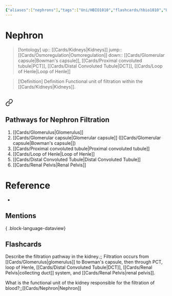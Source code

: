 ```yaml
---
{"aliases":["nephrons"],"tags":["Uni/HBIO1010","flashcards/hbio1010","Uni/LFS112","flashcards/LFS112"],"dg-publish":true,"permalink":"/cards/nephron/","dgPassFrontmatter":true}
---
```


# Nephron

> [!ontology]
> up:: [[Cards/Kidneys\|Kidneys]]
> jump:: [[Cards/Osmoregulation\|Osmoregulation]]
> down:: [[Cards/Glomerular capsule\|Bowman's capsule]], [[Cards/Proximal convoluted tubule\|PCT]], [[Cards/Distal Convoluted Tubule\|DCT]], [[Cards/Loop of Henle\|Loop of Henle]]

> [!Definition] Definition
> Functional unit of filtration within the [[Cards/Kidneys\|Kidneys]].

<style> .container {font-family: sans-serif; text-align: center;} .button-wrapper button {z-index: 1;height: 40px; width: 100px; margin: 10px;padding: 5px;} .excalidraw .App-menu_top .buttonList { display: flex;} .excalidraw-wrapper { height: 800px; margin: 50px; position: relative;} :root[dir="ltr"] .excalidraw .layer-ui__wrapper .zen-mode-transition.App-menu_bottom--transition-left {transform: none;} </style><script src="https://cdn.jsdelivr.net/npm/react@17/umd/react.production.min.js"></script><script src="https://cdn.jsdelivr.net/npm/react-dom@17/umd/react-dom.production.min.js"></script><script type="text/javascript" src="https://cdn.jsdelivr.net/npm/@excalidraw/excalidraw@0/dist/excalidraw.production.min.js"></script><div id="Nephron_Diagramexcalidraw.md1"></div><script>(function(){const InitialData={"type":"excalidraw","version":2,"source":"https://github.com/zsviczian/obsidian-excalidraw-plugin/releases/tag/1.9.19","elements":[{"id":"6bA14_AGK4xGN6hC3sXn4","type":"image","x":-491.64152644230774,"y":-274.7894645800815,"width":473.9731553749598,"height":331.2268541947818,"angle":0,"strokeColor":"transparent","backgroundColor":"transparent","fillStyle":"hachure","strokeWidth":1,"strokeStyle":"solid","roughness":1,"opacity":100,"groupIds":[],"frameId":null,"roundness":null,"seed":1151847818,"version":342,"versionNonce":951529430,"isDeleted":false,"boundElements":null,"updated":1695004104582,"link":null,"locked":false,"status":"pending","fileId":"0e999d949048d9241cc4f2289b904230824fbe9e","scale":[1,1]},{"id":"0Rofz3wk","type":"rectangle","x":-683.93171382157,"y":-324.7712136165841,"width":155,"height":37,"angle":0,"strokeColor":"#1e1e1e","backgroundColor":"transparent","fillStyle":"hachure","strokeWidth":1,"strokeStyle":"solid","roughness":1,"opacity":100,"roundness":{"type":1},"seed":91715,"version":187,"versionNonce":188215242,"updated":1695003428843,"isDeleted":false,"groupIds":[],"boundElements":[{"type":"text","id":"ytBTCTUw"},{"id":"IP2Htj29LViHCZYOqpYau","type":"arrow"}],"link":null,"locked":false},{"text":"Glomerulus","fontSize":20,"fontFamily":1,"textAlign":"center","verticalAlign":"middle","baseline":18,"id":"ytBTCTUw","type":"text","x":-658.011662246863,"y":-318.7712136165841,"width":103.15989685058594,"height":25,"angle":0,"strokeColor":"#1e1e1e","backgroundColor":"transparent","fillStyle":"hachure","strokeWidth":1,"strokeStyle":"solid","roughness":1,"opacity":100,"roundness":{"type":1},"seed":41092,"version":187,"versionNonce":1929078410,"updated":1695003428843,"isDeleted":false,"groupIds":[],"boundElements":[],"link":"[[Cards/Glomerulus\|Glomerulus]]","locked":false,"containerId":"0Rofz3wk","originalText":"Glomerulus","rawText":"[[Cards/Glomerulus\|Glomerulus]]","lineHeight":1.25},{"id":"IP2Htj29LViHCZYOqpYau","type":"arrow","x":-559.8976974034254,"y":-285.5221384938985,"width":89.69342408915628,"height":76.16592360834119,"angle":0,"strokeColor":"#1e1e1e","backgroundColor":"transparent","fillStyle":"hachure","strokeWidth":2,"strokeStyle":"solid","roughness":1,"opacity":100,"groupIds":[],"frameId":null,"roundness":{"type":2},"seed":50420106,"version":184,"versionNonce":842532170,"isDeleted":false,"boundElements":null,"updated":1695004052267,"link":null,"locked":false,"points":[[0,0],[89.69342408915628,76.16592360834119]],"lastCommittedPoint":null,"startBinding":{"elementId":"0Rofz3wk","focus":-0.22258781098526714,"gap":2.2490751226855537},"endBinding":null,"startArrowhead":null,"endArrowhead":"arrow"},{"id":"PbrLwjNj","type":"rectangle","x":-672.5982928079588,"y":-105.92111873171115,"width":199,"height":37,"angle":0,"strokeColor":"#1e1e1e","backgroundColor":"transparent","fillStyle":"hachure","strokeWidth":1,"strokeStyle":"solid","roughness":1,"opacity":100,"roundness":{"type":1},"seed":29866,"version":126,"versionNonce":5336534,"updated":1695003461985,"isDeleted":false,"groupIds":[],"boundElements":[{"type":"text","id":"u2e1BgOc"},{"id":"pIOMhkj_Paiy5e9whtwXb","type":"arrow"}],"link":null,"locked":false},{"text":"Bowman's capsule","fontSize":20,"fontFamily":1,"textAlign":"center","verticalAlign":"middle","baseline":18,"id":"u2e1BgOc","type":"text","x":-658.5882220071776,"y":-99.92111873171115,"width":170.9798583984375,"height":25,"angle":0,"strokeColor":"#1e1e1e","backgroundColor":"transparent","fillStyle":"hachure","strokeWidth":1,"strokeStyle":"solid","roughness":1,"opacity":100,"roundness":{"type":1},"seed":57395,"version":126,"versionNonce":1751830602,"updated":1695003454988,"isDeleted":false,"groupIds":[],"boundElements":[],"link":"[[Cards/Glomerular capsule\|Glomerular capsule]]","locked":false,"containerId":"PbrLwjNj","originalText":"Bowman's capsule","rawText":"[[Cards/Glomerular capsule\|Bowman's capsule]]","lineHeight":1.25},{"id":"pIOMhkj_Paiy5e9whtwXb","type":"arrow","x":-530.0360040834998,"y":-111.25224853940352,"width":83.07992788461542,"height":69.38701923076923,"angle":0,"strokeColor":"#1e1e1e","backgroundColor":"transparent","fillStyle":"hachure","strokeWidth":2,"strokeStyle":"solid","roughness":1,"opacity":100,"groupIds":[],"frameId":null,"roundness":{"type":2},"seed":1632145610,"version":72,"versionNonce":154013770,"isDeleted":false,"boundElements":null,"updated":1695004055432,"link":null,"locked":false,"points":[[0,0],[83.07992788461542,-69.38701923076923]],"lastCommittedPoint":null,"startBinding":{"elementId":"PbrLwjNj","focus":0.1194262354081656,"gap":5.331129807692378},"endBinding":null,"startArrowhead":null,"endArrowhead":"arrow"},{"id":"u0zGNmAD","type":"rectangle","x":-376.91924030833457,"y":-394.62304180863424,"width":80,"height":37,"angle":0,"strokeColor":"#1e1e1e","backgroundColor":"transparent","fillStyle":"hachure","strokeWidth":1,"strokeStyle":"solid","roughness":1,"opacity":100,"roundness":{"type":1},"seed":88300,"version":152,"versionNonce":787305162,"updated":1695003499483,"isDeleted":false,"groupIds":[],"boundElements":[{"type":"text","id":"xjWmFcK7"},{"id":"ZJ_fZzWqO0ZMfn6QVoeUt","type":"arrow"}],"link":null,"locked":false},{"text":"PCT","fontSize":20,"fontFamily":1,"textAlign":"center","verticalAlign":"middle","baseline":18,"id":"xjWmFcK7","type":"text","x":-358.0092213874361,"y":-388.62304180863424,"width":42.179962158203125,"height":25,"angle":0,"strokeColor":"#1e1e1e","backgroundColor":"transparent","fillStyle":"hachure","strokeWidth":1,"strokeStyle":"solid","roughness":1,"opacity":100,"roundness":{"type":1},"seed":7118,"version":152,"versionNonce":745551446,"updated":1695003489644,"isDeleted":false,"groupIds":[],"boundElements":[],"link":"[[Cards/Proximal convoluted tubule\|Proximal convoluted tubule]]","locked":false,"containerId":"u0zGNmAD","originalText":"PCT","rawText":"[[Cards/Proximal convoluted tubule\|PCT]]","lineHeight":1.25},{"id":"ZJ_fZzWqO0ZMfn6QVoeUt","type":"arrow","x":-333.99033100657675,"y":-357.3129456547881,"width":39.55528846153845,"height":102.53605769230768,"angle":0,"strokeColor":"#1e1e1e","backgroundColor":"transparent","fillStyle":"hachure","strokeWidth":2,"strokeStyle":"solid","roughness":1,"opacity":100,"groupIds":[],"frameId":null,"roundness":{"type":2},"seed":1427297046,"version":148,"versionNonce":1705069014,"isDeleted":false,"boundElements":null,"updated":1695004047633,"link":null,"locked":false,"points":[[0,0],[-39.55528846153845,102.53605769230768]],"lastCommittedPoint":null,"startBinding":{"elementId":"u0zGNmAD","focus":-0.2160792684227694,"gap":1},"endBinding":null,"startArrowhead":null,"endArrowhead":"arrow"},{"id":"H8J1bkeA","type":"rectangle","x":-502.3641484504244,"y":84.47551588367332,"width":161,"height":37,"angle":0,"strokeColor":"#1e1e1e","backgroundColor":"transparent","fillStyle":"hachure","strokeWidth":1,"strokeStyle":"solid","roughness":1,"opacity":100,"roundness":{"type":1},"seed":61067,"version":300,"versionNonce":1130057802,"updated":1695004003837,"isDeleted":false,"groupIds":[],"boundElements":[{"type":"text","id":"GROti2Zp"},{"id":"YfLaK_PVFE0a6FP7K3o_h","type":"arrow"}],"link":null,"locked":false},{"text":"Loop of Henle","fontSize":20,"fontFamily":1,"textAlign":"center","verticalAlign":"middle","baseline":18,"id":"GROti2Zp","type":"text","x":-488.01408894114707,"y":90.47551588367332,"width":132.2998809814453,"height":25,"angle":0,"strokeColor":"#1e1e1e","backgroundColor":"transparent","fillStyle":"hachure","strokeWidth":1,"strokeStyle":"solid","roughness":1,"opacity":100,"roundness":{"type":1},"seed":50004,"version":300,"versionNonce":14595850,"updated":1695004003837,"isDeleted":false,"groupIds":[],"boundElements":[],"link":"[[Cards/Loop of Henle\|Loop of Henle]]","locked":false,"containerId":"H8J1bkeA","originalText":"Loop of Henle","rawText":"[[Cards/Loop of Henle\|Loop of Henle]]","lineHeight":1.25},{"id":"YfLaK_PVFE0a6FP7K3o_h","type":"arrow","x":-407.0546675404604,"y":78.20388126828891,"width":65.45315864926829,"height":44.36298076923083,"angle":0,"strokeColor":"#1e1e1e","backgroundColor":"transparent","fillStyle":"hachure","strokeWidth":2,"strokeStyle":"solid","roughness":1,"opacity":100,"groupIds":[],"frameId":null,"roundness":{"type":2},"seed":974959190,"version":188,"versionNonce":1914286870,"isDeleted":false,"boundElements":null,"updated":1695004058328,"link":null,"locked":false,"points":[[0,0],[65.45315864926829,-44.36298076923083]],"lastCommittedPoint":null,"startBinding":{"elementId":"H8J1bkeA","focus":-0.20166628272954099,"gap":6.271634615384414},"endBinding":null,"startArrowhead":null,"endArrowhead":"arrow"},{"id":"a4tFFXMe","type":"rectangle","x":-191.91519086046617,"y":-372.9463591163265,"width":84,"height":37,"angle":0,"strokeColor":"#1e1e1e","backgroundColor":"transparent","fillStyle":"hachure","strokeWidth":1,"strokeStyle":"solid","roughness":1,"opacity":100,"roundness":{"type":1},"seed":26359,"version":84,"versionNonce":195328586,"updated":1695004043171,"isDeleted":false,"groupIds":[],"boundElements":[{"type":"text","id":"8mhKGcuh"},{"id":"ZynQcJwz68QPFNq3HXbNi","type":"arrow"}],"link":null,"locked":false},{"text":"DCT","fontSize":20,"fontFamily":1,"textAlign":"center","verticalAlign":"middle","baseline":18,"id":"8mhKGcuh","type":"text","x":-172.19517438097398,"y":-366.9463591163265,"width":44.559967041015625,"height":25,"angle":0,"strokeColor":"#1e1e1e","backgroundColor":"transparent","fillStyle":"hachure","strokeWidth":1,"strokeStyle":"solid","roughness":1,"opacity":100,"roundness":{"type":1},"seed":71717,"version":84,"versionNonce":1306873622,"updated":1695004033591,"isDeleted":false,"groupIds":[],"boundElements":[],"link":"[[Cards/Distal Convoluted Tubule\|Distal Convoluted Tubule]]","locked":false,"containerId":"a4tFFXMe","originalText":"DCT","rawText":"[[Cards/Distal Convoluted Tubule\|DCT]]","lineHeight":1.25},{"id":"ZynQcJwz68QPFNq3HXbNi","type":"arrow","x":-154.92783100657493,"y":-335.5731620009419,"width":81.5534855769231,"height":75.34555288461542,"angle":0,"strokeColor":"#1e1e1e","backgroundColor":"transparent","fillStyle":"hachure","strokeWidth":2,"strokeStyle":"solid","roughness":1,"opacity":100,"groupIds":[],"frameId":null,"roundness":{"type":2},"seed":1483086858,"version":53,"versionNonce":2054332682,"isDeleted":false,"boundElements":null,"updated":1695004044768,"link":null,"locked":false,"points":[[0,0],[-81.5534855769231,75.34555288461542]],"lastCommittedPoint":null,"startBinding":{"elementId":"a4tFFXMe","focus":-0.24854099253916676,"gap":1},"endBinding":null,"startArrowhead":null,"endArrowhead":"arrow"},{"id":"pBHX5cKK","type":"rectangle","x":-115.62897001649071,"y":-158.93494084709573,"width":180,"height":37,"angle":0,"strokeColor":"#1e1e1e","backgroundColor":"transparent","fillStyle":"hachure","strokeWidth":1,"strokeStyle":"solid","roughness":1,"opacity":100,"roundness":{"type":1},"seed":53461,"version":123,"versionNonce":1720350230,"updated":1695004101777,"isDeleted":false,"groupIds":[],"boundElements":[{"type":"text","id":"TvcC7biH"},{"id":"jVMI9x_ksyonBLD7WWCjd","type":"arrow"}],"link":null,"locked":false},{"text":"Collecting Duct","fontSize":20,"fontFamily":1,"textAlign":"center","verticalAlign":"middle","baseline":18,"id":"TvcC7biH","type":"text","x":-100.02890287781884,"y":-152.93494084709573,"width":148.79986572265625,"height":25,"angle":0,"strokeColor":"#1e1e1e","backgroundColor":"transparent","fillStyle":"hachure","strokeWidth":1,"strokeStyle":"solid","roughness":1,"opacity":100,"roundness":{"type":1},"seed":27442,"version":123,"versionNonce":1228882774,"updated":1695004101777,"isDeleted":false,"groupIds":[],"boundElements":[],"link":"[[Cards/Renal Pelvis\|Renal Pelvis]]","locked":false,"containerId":"pBHX5cKK","originalText":"Collecting Duct","rawText":"[[Cards/Renal Pelvis\|Collecting Duct]]","lineHeight":1.25},{"id":"jVMI9x_ksyonBLD7WWCjd","type":"arrow","x":-116.70968196811332,"y":-139.99073099996687,"width":75.8082932692309,"height":18.13151130671727,"angle":0,"strokeColor":"#1e1e1e","backgroundColor":"transparent","fillStyle":"hachure","strokeWidth":2,"strokeStyle":"solid","roughness":1,"opacity":100,"groupIds":[],"frameId":null,"roundness":{"type":2},"seed":878757846,"version":176,"versionNonce":1982330646,"isDeleted":false,"boundElements":null,"updated":1695004109853,"link":null,"locked":false,"points":[[0,0],[-75.8082932692309,18.13151130671727]],"lastCommittedPoint":null,"startBinding":{"elementId":"pBHX5cKK","focus":0.5331581573066781,"gap":1.0807119516226038},"endBinding":null,"startArrowhead":null,"endArrowhead":"arrow"}],"appState":{"theme":"dark","viewBackgroundColor":"#ffffff","currentItemStrokeColor":"#1e1e1e","currentItemBackgroundColor":"transparent","currentItemFillStyle":"hachure","currentItemStrokeWidth":2,"currentItemStrokeStyle":"solid","currentItemRoughness":1,"currentItemOpacity":100,"currentItemFontFamily":1,"currentItemFontSize":20,"currentItemTextAlign":"left","currentItemStartArrowhead":null,"currentItemEndArrowhead":"arrow","scrollX":859.9999463911903,"scrollY":588.8964793086342,"zoom":{"value":1.3},"currentItemRoundness":"round","gridSize":null,"gridColor":{"Bold":"#C9C9C9FF","Regular":"#EDEDEDFF"},"currentStrokeOptions":null,"previousGridSize":null,"frameRendering":{"enabled":true,"clip":true,"name":true,"outline":true}},"files":{}};InitialData.scrollToContent=true;App=()=>{const e=React.useRef(null),t=React.useRef(null),[n,i]=React.useState({width:void 0,height:void 0});return React.useEffect(()=>{i({width:t.current.getBoundingClientRect().width,height:t.current.getBoundingClientRect().height});const e=()=>{i({width:t.current.getBoundingClientRect().width,height:t.current.getBoundingClientRect().height})};return window.addEventListener("resize",e),()=>window.removeEventListener("resize",e)},[t]),React.createElement(React.Fragment,null,React.createElement("div",{className:"excalidraw-wrapper",ref:t},React.createElement(ExcalidrawLib.Excalidraw,{ref:e,width:n.width,height:n.height,initialData:InitialData,viewModeEnabled:!0,zenModeEnabled:!0,gridModeEnabled:!1})))},excalidrawWrapper=document.getElementById("Nephron_Diagramexcalidraw.md1");ReactDOM.render(React.createElement(App),excalidrawWrapper);})();</script>

## 
<div class="transclusion internal-embed is-loaded"><a class="markdown-embed-link" href="/cards/nephron-filtration/#pathways-for-nephron-filtration" aria-label="Open link"><svg xmlns="http://www.w3.org/2000/svg" width="24" height="24" viewBox="0 0 24 24" fill="none" stroke="currentColor" stroke-width="2" stroke-linecap="round" stroke-linejoin="round" class="svg-icon lucide-link"><path d="M10 13a5 5 0 0 0 7.54.54l3-3a5 5 0 0 0-7.07-7.07l-1.72 1.71"></path><path d="M14 11a5 5 0 0 0-7.54-.54l-3 3a5 5 0 0 0 7.07 7.07l1.71-1.71"></path></svg></a><div class="markdown-embed">



## Pathways for Nephron Filtration

<style> .container {font-family: sans-serif; text-align: center;} .button-wrapper button {z-index: 1;height: 40px; width: 100px; margin: 10px;padding: 5px;} .excalidraw .App-menu_top .buttonList { display: flex;} .excalidraw-wrapper { height: 800px; margin: 50px; position: relative;} :root[dir="ltr"] .excalidraw .layer-ui__wrapper .zen-mode-transition.App-menu_bottom--transition-left {transform: none;} </style><script src="https://cdn.jsdelivr.net/npm/react@17/umd/react.production.min.js"></script><script src="https://cdn.jsdelivr.net/npm/react-dom@17/umd/react-dom.production.min.js"></script><script type="text/javascript" src="https://cdn.jsdelivr.net/npm/@excalidraw/excalidraw@0/dist/excalidraw.production.min.js"></script><div id="Flow_of_Filtration_in_the_Nephronexcalidraw.md1"></div><script>(function(){const InitialData={"type":"excalidraw","version":2,"source":"https://github.com/zsviczian/obsidian-excalidraw-plugin/releases/tag/1.9.19","elements":[{"id":"n5H1msrB","type":"rectangle","x":720,"y":260,"width":168.79986572265625,"height":45,"angle":0,"strokeColor":"#1e1e1e","backgroundColor":"transparent","fillStyle":"hachure","strokeWidth":1,"strokeStyle":"solid","roughness":1,"opacity":100,"roundness":null,"seed":25604,"version":9,"versionNonce":326103853,"updated":1694999846995,"isDeleted":false,"groupIds":["PdXMSIyK"],"boundElements":[{"id":"mWa_SrsTRVzPD0c-j4vGc","type":"arrow"}],"link":null,"locked":false},{"type":"rectangle","version":9,"versionNonce":542977091,"isDeleted":false,"id":"A6H1Jo8S","fillStyle":"hachure","strokeWidth":1,"strokeStyle":"solid","roughness":1,"opacity":100,"angle":0,"x":560,"y":260,"strokeColor":"#1e1e1e","backgroundColor":"transparent","width":64.55996704101562,"height":45,"seed":87907,"groupIds":["VTfIm8CT"],"frameId":null,"roundness":null,"boundElements":[{"id":"mWa_SrsTRVzPD0c-j4vGc","type":"arrow"}],"updated":1694999850832,"link":null,"locked":false},{"type":"rectangle","version":7,"versionNonce":1300860333,"isDeleted":false,"id":"xpsSwAZ6","fillStyle":"hachure","strokeWidth":1,"strokeStyle":"solid","roughness":1,"opacity":100,"angle":0,"x":320,"y":260,"strokeColor":"#1e1e1e","backgroundColor":"transparent","width":152.2998809814453,"height":45,"seed":26156,"groupIds":["baxgTLI2"],"frameId":null,"roundness":null,"boundElements":[{"id":"XToCCI2OQKUPMhZ8UXzT9","type":"arrow"},{"id":"rn_5KhxWBDVdTsSSV5O1u","type":"arrow"}],"updated":1694999480549,"link":null,"locked":false},{"type":"rectangle","version":124,"versionNonce":1041854403,"isDeleted":false,"id":"zzsJn9hE","fillStyle":"hachure","strokeWidth":1,"strokeStyle":"solid","roughness":1,"opacity":100,"angle":0,"x":180,"y":260,"strokeColor":"#1e1e1e","backgroundColor":"transparent","width":62.179962158203125,"height":45,"seed":94240,"groupIds":["8NvmM9yT"],"frameId":null,"roundness":null,"boundElements":[{"id":"XToCCI2OQKUPMhZ8UXzT9","type":"arrow"},{"id":"kug4wDJeRhTmCEZNed6GJ","type":"arrow"}],"updated":1694999475925,"link":null,"locked":false},{"type":"rectangle","version":185,"versionNonce":184579203,"isDeleted":false,"id":"sVrJGNhO","fillStyle":"hachure","strokeWidth":1,"strokeStyle":"solid","roughness":1,"opacity":100,"angle":0,"x":-80,"y":260,"strokeColor":"#1e1e1e","backgroundColor":"transparent","width":190.9798583984375,"height":45,"seed":76357,"groupIds":["MNsynLdU"],"frameId":null,"roundness":null,"boundElements":[{"id":"kug4wDJeRhTmCEZNed6GJ","type":"arrow"}],"updated":1694999475925,"link":null,"locked":false},{"type":"rectangle","version":71,"versionNonce":396817411,"isDeleted":false,"id":"3rhGFiug","fillStyle":"hachure","strokeWidth":1,"strokeStyle":"solid","roughness":1,"opacity":100,"angle":0,"x":-280,"y":260,"strokeColor":"#1e1e1e","backgroundColor":"transparent","width":123.15989685058594,"height":45,"seed":63163,"groupIds":["yeUeW5Aq"],"frameId":null,"roundness":null,"boundElements":[{"id":"X5t6sY07uEg2Y03pnsoG0","type":"arrow"}],"updated":1694999461101,"link":null,"locked":false},{"type":"text","version":154,"versionNonce":761861069,"isDeleted":false,"id":"8y9qD8Wh","fillStyle":"hachure","strokeWidth":1,"strokeStyle":"solid","roughness":1,"opacity":100,"angle":0,"x":-270,"y":270,"strokeColor":"#1e1e1e","backgroundColor":"transparent","width":103.15989685058594,"height":25,"seed":96,"groupIds":["yeUeW5Aq"],"frameId":null,"roundness":{"type":1},"boundElements":[{"id":"X5t6sY07uEg2Y03pnsoG0","type":"arrow"}],"updated":1694999515145,"link":"[[Cards/Glomerulus\|Glomerulus]]","locked":false,"fontSize":20,"fontFamily":1,"text":"Glomerulus","rawText":"[[Cards/Glomerulus\|Glomerulus]]","textAlign":"left","verticalAlign":"middle","containerId":null,"originalText":"Glomerulus","lineHeight":1.25,"baseline":18},{"type":"text","version":300,"versionNonce":2076577603,"isDeleted":false,"id":"FPYe997C","fillStyle":"hachure","strokeWidth":1,"strokeStyle":"solid","roughness":1,"opacity":100,"angle":0,"x":-70.04296875,"y":271.03515625,"strokeColor":"#1e1e1e","backgroundColor":"transparent","width":170.9798583984375,"height":25,"seed":89913,"groupIds":["MNsynLdU"],"frameId":null,"roundness":{"type":1},"boundElements":[{"id":"X5t6sY07uEg2Y03pnsoG0","type":"arrow"}],"updated":1694999461101,"link":"[[Cards/Glomerular capsule\|Glomerular capsule]]","locked":false,"fontSize":20,"fontFamily":1,"text":"Bowman's capsule","rawText":"[[Cards/Glomerular capsule\|Bowman's capsule]]","textAlign":"left","verticalAlign":"middle","containerId":null,"originalText":"Bowman's capsule","lineHeight":1.25,"baseline":18},{"type":"text","version":123,"versionNonce":186282509,"isDeleted":false,"id":"Tf2f9BCq","fillStyle":"hachure","strokeWidth":1,"strokeStyle":"solid","roughness":1,"opacity":100,"angle":0,"x":190,"y":270,"strokeColor":"#1e1e1e","backgroundColor":"transparent","width":42.179962158203125,"height":25,"seed":15492,"groupIds":["8NvmM9yT"],"frameId":null,"roundness":{"type":1},"boundElements":[],"updated":1694999410875,"link":"[[Cards/Proximal convoluted tubule\|Proximal convoluted tubule]]","locked":false,"fontSize":20,"fontFamily":1,"text":"PCT","rawText":"[[Cards/Proximal convoluted tubule\|PCT]]","textAlign":"left","verticalAlign":"middle","containerId":null,"originalText":"PCT","lineHeight":1.25,"baseline":18},{"type":"text","version":10,"versionNonce":901176611,"isDeleted":false,"id":"TG8c9qsD","fillStyle":"hachure","strokeWidth":1,"strokeStyle":"solid","roughness":1,"opacity":100,"angle":0,"x":330,"y":270,"strokeColor":"#1e1e1e","backgroundColor":"transparent","width":132.2998809814453,"height":25,"seed":45295,"groupIds":["baxgTLI2"],"frameId":null,"roundness":{"type":1},"boundElements":[{"id":"rn_5KhxWBDVdTsSSV5O1u","type":"arrow"}],"updated":1694999858671,"link":"[[Cards/Loop of Henle\|Loop of Henle]]","locked":false,"fontSize":20,"fontFamily":1,"text":"Loop of Henle","rawText":"[[Cards/Loop of Henle\|Loop of Henle]]","textAlign":"left","verticalAlign":"middle","containerId":null,"originalText":"Loop of Henle","lineHeight":1.25,"baseline":18},{"type":"text","version":12,"versionNonce":1488972397,"isDeleted":false,"id":"zPeeKGOr","fillStyle":"hachure","strokeWidth":1,"strokeStyle":"solid","roughness":1,"opacity":100,"angle":0,"x":570,"y":270,"strokeColor":"#1e1e1e","backgroundColor":"transparent","width":44.559967041015625,"height":25,"seed":69148,"groupIds":["VTfIm8CT"],"frameId":null,"roundness":{"type":1},"boundElements":[{"id":"rn_5KhxWBDVdTsSSV5O1u","type":"arrow"},{"id":"mWa_SrsTRVzPD0c-j4vGc","type":"arrow"}],"updated":1694999846995,"link":"[[Cards/Distal Convoluted Tubule\|Distal Convoluted Tubule]]","locked":false,"fontSize":20,"fontFamily":1,"text":"DCT","rawText":"[[Cards/Distal Convoluted Tubule\|DCT]]","textAlign":"left","verticalAlign":"middle","containerId":null,"originalText":"DCT","lineHeight":1.25,"baseline":18},{"type":"arrow","version":13,"versionNonce":371606669,"isDeleted":false,"id":"X5t6sY07uEg2Y03pnsoG0","fillStyle":"hachure","strokeWidth":2,"strokeStyle":"solid","roughness":1,"opacity":100,"angle":0,"x":-160.18665037391708,"y":281.1198006489687,"strokeColor":"#1e1e1e","backgroundColor":"transparent","width":80,"height":0,"seed":972013229,"groupIds":[],"frameId":null,"roundness":{"type":2},"boundElements":[],"updated":1694999518716,"link":null,"locked":false,"startBinding":{"elementId":"8y9qD8Wh","focus":-0.11041594808250467,"gap":6.653452775496987},"endBinding":{"elementId":"FPYe997C","focus":0.1932284480825047,"gap":10.143681623917075},"lastCommittedPoint":null,"startArrowhead":null,"endArrowhead":"arrow","points":[[0,0],[80,0]]},{"type":"arrow","version":10,"versionNonce":296486445,"isDeleted":false,"id":"XToCCI2OQKUPMhZ8UXzT9","fillStyle":"hachure","strokeWidth":1,"strokeStyle":"solid","roughness":1,"opacity":100,"angle":0,"x":240,"y":280,"strokeColor":"#1e1e1e","backgroundColor":"transparent","width":80,"height":0,"seed":795422435,"groupIds":[],"frameId":null,"roundness":{"type":2},"boundElements":[],"updated":1694999470323,"link":null,"locked":false,"startBinding":{"elementId":"zzsJn9hE","focus":-0.1111111111111111,"gap":1},"endBinding":{"elementId":"xpsSwAZ6","focus":0.1111111111111111,"gap":1},"lastCommittedPoint":null,"startArrowhead":null,"endArrowhead":"arrow","points":[[0,0],[80,0]]},{"type":"arrow","version":8,"versionNonce":716572259,"isDeleted":false,"id":"kug4wDJeRhTmCEZNed6GJ","fillStyle":"hachure","strokeWidth":2,"strokeStyle":"solid","roughness":1,"opacity":100,"angle":0,"x":120,"y":280,"strokeColor":"#1e1e1e","backgroundColor":"transparent","width":60,"height":0,"seed":1096294125,"groupIds":[],"frameId":null,"roundness":{"type":2},"boundElements":[],"updated":1694999522035,"link":null,"locked":false,"startBinding":{"elementId":"sVrJGNhO","focus":-0.1111111111111111,"gap":9.0201416015625},"endBinding":{"elementId":"zzsJn9hE","focus":0.1111111111111111,"gap":1},"lastCommittedPoint":null,"startArrowhead":null,"endArrowhead":"arrow","points":[[0,0],[60,0]]},{"type":"arrow","version":43,"versionNonce":1689702925,"isDeleted":false,"id":"rn_5KhxWBDVdTsSSV5O1u","fillStyle":"hachure","strokeWidth":2,"strokeStyle":"solid","roughness":1,"opacity":100,"angle":0,"x":475.2668504961367,"y":280.72020972972473,"strokeColor":"#1e1e1e","backgroundColor":"transparent","width":81.58482142857144,"height":0.17410714285711038,"seed":24936291,"groupIds":[],"frameId":null,"roundness":{"type":2},"boundElements":[],"updated":1694999860631,"link":null,"locked":false,"startBinding":{"elementId":"TG8c9qsD","focus":-0.15414957810420338,"gap":12.966969514691414},"endBinding":{"elementId":"zPeeKGOr","focus":0.12194231229855372,"gap":13.148328075291829},"lastCommittedPoint":null,"startArrowhead":null,"endArrowhead":"arrow","points":[[0,0],[81.58482142857144,0.17410714285711038]]},{"text":"Collecting Duct","fontSize":20,"fontFamily":1,"textAlign":"left","verticalAlign":"middle","baseline":18,"id":"azgY76Iu","type":"text","x":730,"y":270,"width":148.79986572265625,"height":25,"angle":0,"strokeColor":"#1e1e1e","backgroundColor":"transparent","fillStyle":"hachure","strokeWidth":1,"strokeStyle":"solid","roughness":1,"opacity":100,"roundness":{"type":1},"seed":83697,"version":10,"versionNonce":491736867,"updated":1694999850832,"isDeleted":false,"groupIds":["PdXMSIyK"],"boundElements":[{"id":"mWa_SrsTRVzPD0c-j4vGc","type":"arrow"}],"link":"[[Cards/Renal Pelvis\|Renal Pelvis]]","locked":false,"containerId":null,"originalText":"Collecting Duct","rawText":"[[Cards/Renal Pelvis\|Collecting Duct]]","lineHeight":1.25},{"id":"mWa_SrsTRVzPD0c-j4vGc","type":"arrow","x":631.7767857142857,"y":280.1741071428571,"width":88.22321428571433,"height":0.17410714285711038,"angle":0,"strokeColor":"#1e1e1e","backgroundColor":"transparent","fillStyle":"hachure","strokeWidth":2,"strokeStyle":"solid","roughness":1,"opacity":100,"groupIds":[],"frameId":null,"roundness":{"type":2},"seed":1466323427,"version":52,"versionNonce":466680941,"isDeleted":false,"boundElements":null,"updated":1694999855083,"link":null,"locked":false,"points":[[0,0],[88.22321428571433,-0.17410714285711038]],"lastCommittedPoint":null,"startBinding":{"elementId":"A6H1Jo8S","focus":-0.09962666267058343,"gap":7.216818673270041},"endBinding":{"elementId":"azgY76Iu","focus":0.2108482967946517,"gap":10},"startArrowhead":null,"endArrowhead":"arrow"}],"appState":{"theme":"dark","viewBackgroundColor":"#ffffff","currentItemStrokeColor":"#1e1e1e","currentItemBackgroundColor":"transparent","currentItemFillStyle":"hachure","currentItemStrokeWidth":2,"currentItemStrokeStyle":"solid","currentItemRoughness":1,"currentItemOpacity":100,"currentItemFontFamily":1,"currentItemFontSize":20,"currentItemTextAlign":"left","currentItemStartArrowhead":null,"currentItemEndArrowhead":"arrow","scrollX":573.1928311427783,"scrollY":384.4868299793585,"zoom":{"value":0.8966013094424556},"currentItemRoundness":"round","gridSize":null,"gridColor":{"Bold":"#C9C9C9FF","Regular":"#EDEDEDFF"},"currentStrokeOptions":null,"previousGridSize":null,"frameRendering":{"enabled":true,"clip":true,"name":true,"outline":true}},"files":{}};InitialData.scrollToContent=true;App=()=>{const e=React.useRef(null),t=React.useRef(null),[n,i]=React.useState({width:void 0,height:void 0});return React.useEffect(()=>{i({width:t.current.getBoundingClientRect().width,height:t.current.getBoundingClientRect().height});const e=()=>{i({width:t.current.getBoundingClientRect().width,height:t.current.getBoundingClientRect().height})};return window.addEventListener("resize",e),()=>window.removeEventListener("resize",e)},[t]),React.createElement(React.Fragment,null,React.createElement("div",{className:"excalidraw-wrapper",ref:t},React.createElement(ExcalidrawLib.Excalidraw,{ref:e,width:n.width,height:n.height,initialData:InitialData,viewModeEnabled:!0,zenModeEnabled:!0,gridModeEnabled:!1})))},excalidrawWrapper=document.getElementById("Flow_of_Filtration_in_the_Nephronexcalidraw.md1");ReactDOM.render(React.createElement(App),excalidrawWrapper);})();</script>

1. [[Cards/Glomerulus\|Glomerulus]]
2. [[Cards/Glomerular capsule\|Glomerular capsule]] ([[Cards/Glomerular capsule\|Bowman's capsule]])
3. [[Cards/Proximal convoluted tubule\|Proximal convoluted tubule]]
4. [[Cards/Loop of Henle\|Loop of Henle]]
5. [[Cards/Distal Convoluted Tubule\|Distal Convoluted Tubule]]
6. [[Cards/Renal Pelvis\|Renal Pelvis]]


</div></div>


# Reference

- 

## Mentions


{ .block-language-dataview}

## Flashcards

Describe the filtration pathway in the kidney.;; Filtration occurs from [[Cards/Glomerulus\|glomerulus]] to Bowman's capsule, then through PCT, loop of Henle, [[Cards/Distal Convoluted Tubule\|DCT]], [[Cards/Renal Pelvis\|collecting duct]] system, and [[Cards/Renal Pelvis\|renal pelvis]].
<!--SR:!2024-05-08,2,230-->

What is the functional unit of the kidney responsible for the filtration of blood?;;[[Cards/Nephron\|Nephron]]